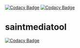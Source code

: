 [![Codacy Badge](https://app.codacy.com/project/badge/Grade/70087de1deeb4c46a6a682368d30e275)](https://www.codacy.com/gh/saintmood/saintmediatool/dashboard?utm_source=github.com&amp;utm_medium=referral&amp;utm_content=saintmood/saintmediatool&amp;utm_campaign=Badge_Grade)
[![Codacy Badge](https://app.codacy.com/project/badge/Coverage/70087de1deeb4c46a6a682368d30e275)](https://www.codacy.com/gh/saintmood/saintmediatool/dashboard?utm_source=github.com&utm_medium=referral&utm_content=saintmood/saintmediatool&utm_campaign=Badge_Coverage)
# saintmediatool

[![Codacy Badge](https://api.codacy.com/project/badge/Grade/31fd3d35c8eb40d09409afb9ec9d7167)](https://app.codacy.com/gh/saintmood/saintmediatool?utm_source=github.com&utm_medium=referral&utm_content=saintmood/saintmediatool&utm_campaign=Badge_Grade_Settings)
